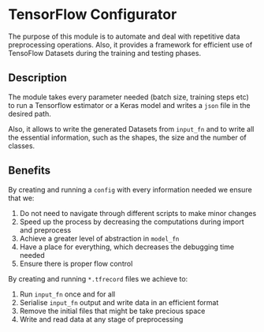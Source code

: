 # TensorFlow Configurator

The purpose of this module is to automate and deal
with repetitive data preprocessing operations. Also,
it provides a framework for efficient use of TensoFlow Datasets
during the training and testing phases.

## Description

The module takes every parameter needed (batch size, training steps etc)
to run a Tensorflow estimator or a Keras model and writes a `json` file
in the desired path.  

Also, it allows to write the generated Datasets from `input_fn` and
to write all the essential information, such as the shapes,
the size and the number of classes.

## Benefits

By creating and running a `config` with every information needed
we ensure that we:

 1. Do not need to navigate through different scripts to make minor changes
 2. Speed up the process by decreasing the computations during import and preprocess
 3. Achieve a greater level of abstraction in `model_fn`
 4. Have a place for everything, which decreases the debugging time needed
 5. Ensure there is proper flow control

By creating and running `*.tfrecord` files we achieve to:

 1. Run `input_fn` once and for all
 2. Serialise `input_fn` output and write data in an efficient format
 3. Remove the initial files that might be take precious space
 4. Write and read data at any stage of preprocessing
